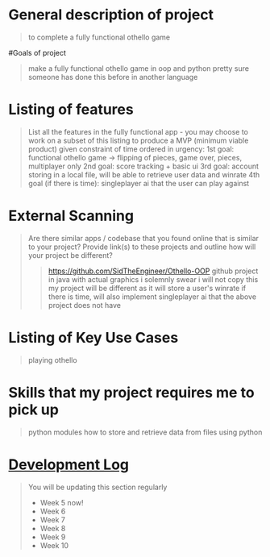# General description of project
> to complete a fully functional othello game 

#Goals of project
> make a fully functional othello game in oop and python 
> pretty sure someone has done this before in another language 


# Listing of features
> List all the features in the fully functional app - you may choose to work on a subset of this listing to produce a MVP (minimum viable product) given constraint of time
> ordered in urgency: 
> 1st goal: functional othello game -> flipping of pieces, game over, pieces, multiplayer only 
> 2nd goal: score tracking + basic ui 
> 3rd  goal: account storing in a local file, will be able to retrieve user data and winrate
> 4th goal (if there is time): singleplayer ai that the user can play against 

# External Scanning
> Are there similar apps / codebase that you found online that is similar to your project?  Provide link(s) to these projects and outline how will your project be different?
> > https://github.com/SidTheEngineer/Othello-OOP github project in java with actual graphics 
> i solemnly swear i will not copy this 
> my project will be different as it will store a user's winrate 
> if there is time, will also implement singleplayer ai that the above project does not have 

# Listing of Key Use Cases
> playing othello 

# Skills that my project requires me to pick up
> python modules 
> how to store and retrieve data from files using python 


# [Development Log](/devlog.md)
> You will be updating this section regularly
> - Week 5 now!
> - Week 6
> - Week 7
> - Week 8
> - Week 9
> - Week 10
